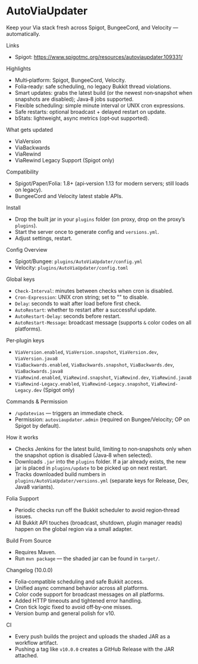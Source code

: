 AutoViaUpdater
==============

Keep your Via stack fresh across Spigot, BungeeCord, and Velocity — automatically.

Links

- Spigot: https://www.spigotmc.org/resources/autoviaupdater.109331/

Highlights

- Multi‑platform: Spigot, BungeeCord, Velocity.
- Folia‑ready: safe scheduling, no legacy Bukkit thread violations.
- Smart updates: grabs the latest build (or the newest non‑snapshot when snapshots are disabled); Java‑8 jobs supported.
- Flexible scheduling: simple minute interval or UNIX cron expressions.
- Safe restarts: optional broadcast + delayed restart on update.
- bStats: lightweight, async metrics (opt‑out supported).

What gets updated

- ViaVersion
- ViaBackwards
- ViaRewind
- ViaRewind Legacy Support (Spigot only)

Compatibility

- Spigot/Paper/Folia: 1.8+ (api‑version 1.13 for modern servers; still loads on legacy).
- BungeeCord and Velocity latest stable APIs.

Install

- Drop the built jar in your `plugins` folder (on proxy, drop on the proxy’s `plugins`).
- Start the server once to generate config and `versions.yml`.
- Adjust settings, restart.

Config Overview

- Spigot/Bungee: `plugins/AutoViaUpdater/config.yml`
- Velocity: `plugins/AutoViaUpdater/config.toml`

Global keys

- `Check-Interval`: minutes between checks when cron is disabled.
- `Cron-Expression`: UNIX cron string; set to "" to disable.
- `Delay`: seconds to wait after load before first check.
- `AutoRestart`: whether to restart after a successful update.
- `AutoRestart-Delay`: seconds before restart.
- `AutoRestart-Message`: broadcast message (supports `&` color codes on all platforms).

Per‑plugin keys

- `ViaVersion.enabled`, `ViaVersion.snapshot`, `ViaVersion.dev`, `ViaVersion.java8`
- `ViaBackwards.enabled`, `ViaBackwards.snapshot`, `ViaBackwards.dev`, `ViaBackwards.java8`
- `ViaRewind.enabled`, `ViaRewind.snapshot`, `ViaRewind.dev`, `ViaRewind.java8`
- `ViaRewind-Legacy.enabled`, `ViaRewind-Legacy.snapshot`, `ViaRewind-Legacy.dev` (Spigot only)

Commands & Permission

- `/updatevias` — triggers an immediate check.
- Permission: `autoviaupdater.admin` (required on Bungee/Velocity; OP on Spigot by default).

How it works

- Checks Jenkins for the latest build, limiting to non‑snapshots only when the snapshot option is disabled (Java‑8 when selected).
- Downloads `.jar` into the `plugins` folder. If a jar already exists, the new jar is placed in `plugins/update` to be
  picked up on next restart.
- Tracks downloaded build numbers in `plugins/AutoViaUpdater/versions.yml` (separate keys for Release, Dev, Java8
  variants).

Folia Support

- Periodic checks run off the Bukkit scheduler to avoid region‑thread issues.
- All Bukkit API touches (broadcast, shutdown, plugin manager reads) happen on the global region via a small adapter.

Build From Source

- Requires Maven.
- Run `mvn package` — the shaded jar can be found in `target/`.

Changelog (10.0.0)

- Folia‑compatible scheduling and safe Bukkit access.
- Unified async command behavior across all platforms.
- Color code support for broadcast messages on all platforms.
- Added HTTP timeouts and tightened error handling.
- Cron tick logic fixed to avoid off‑by‑one misses.
- Version bump and general polish for v10.

CI

- Every push builds the project and uploads the shaded JAR as a workflow artifact.
- Pushing a tag like `v10.0.0` creates a GitHub Release with the JAR attached.
